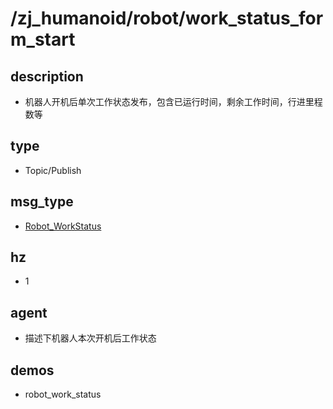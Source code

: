 # /zj_humanoid/robot/work_status_form_start

## description
- 机器人开机后单次工作状态发布，包含已运行时间，剩余工作时间，行进里程数等

## type
- Topic/Publish

## msg_type
- [Robot_WorkStatus](../../../zj_humanoid_types.md#Robot_WorkStatus)

## hz
- 1

## agent
- 描述下机器人本次开机后工作状态

## demos
- robot_work_status

